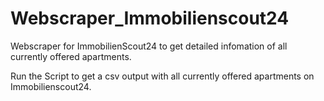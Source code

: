 # Webscraper_Immobilienscout24
Webscraper for ImmobilienScout24 to get detailed infomation of all currently offered apartments.

Run the Script to get a csv output with all currently offered apartments on Immobilienscout24.
